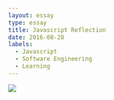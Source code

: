 ```yaml
---
layout: essay
type: essay
title: Javascript Reflection
date: 2016-08-28
labels:
  - Javascript
  - Software Engineering
  - Learning
---
```


<img class="ui medium round floated image" src="../images/software-code.jpg">


